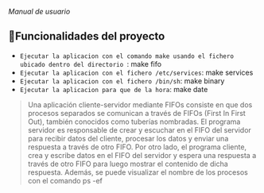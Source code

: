 <em> Manual de usuario </em>

## :hammer:Funcionalidades del proyecto

- `Ejecutar la aplicacion con el comando make usando el fichero ubicado dentro del directorio `: make fifo 
- `Ejecutar la aplicacion con el fichero /etc/services`: make services 
- `Ejecutar la aplicacion con el fichero /bin/sh`: make binary 
- `Ejecutar la aplicacion para que de la hora`: make date

<blockquote><p> Una aplicación cliente-servidor mediante FIFOs consiste en que dos procesos separados se comunican a través de FIFOs (First In First Out), también conocidos como tuberías nombradas. El programa servidor es responsable de crear y escuchar en el FIFO del servidor para recibir datos del cliente, procesar los datos y enviar una respuesta a través de otro FIFO. Por otro lado, el programa cliente, crea y escribe datos en el FIFO del servidor y espera una respuesta a través de otro FIFO para luego mostrar el contenido de dicha respuesta. Además, se puede visualizar el nombre de los procesos con el comando ps -ef  </p> </blockquote>






